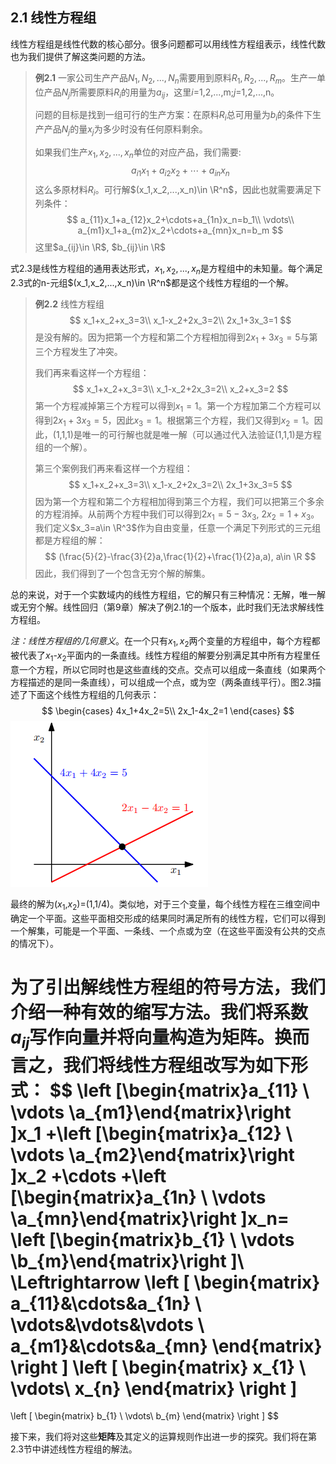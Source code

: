 
## 2.1 线性方程组
线性方程组是线性代数的核心部分。很多问题都可以用线性方程组表示，线性代数也为我们提供了解这类问题的方法。
> **例2.1**
> 一家公司生产产品$N_1,N_2,...,N_n$需要用到原料$R_1,R_2,...,R_m$。生产一单位产品$N_j$所需要原料$R_i$的用量为$a_{ij}$，这里$i$=1,2,...,m;$j$=1,2,...,n。
>
> 问题的目标是找到一组可行的生产方案：在原料$R_i$总可用量为$b_i$的条件下生产产品$N_j$的量$x_j$为多少时没有任何原料剩余。
>
> 如果我们生产$x_1,x_2,...,x_n$单位的对应产品，我们需要:
> $$
> a_{i1}x_1+a_{i2}x_2+\cdots+a_{in}x_n
> $$
> 这么多原材料$R_i$。可行解$(x_1,x_2,...,x_n)\in \R^n$，因此也就需要满足下列条件：
> $$
> a_{11}x_1+a_{12}x_2+\cdots+a_{1n}x_n=b_1\\
> \vdots\\
> a_{m1}x_1+a_{m2}x_2+\cdots+a_{mn}x_n=b_m
> $$
> 这里$a_{ij}\in \R$, $b_{ij}\in \R$

式2.3是线性方程组的通用表达形式，$x_1,x_2,...,x_n$是方程组中的未知量。每个满足2.3式的n-元组$(x_1,x_2,...,x_n)\in \R^n$都是这个线性方程组的一个解。

> **例2.2**
> 线性方程组
> $$
> x_1+x_2+x_3=3\\
> x_1-x_2+2x_3=2\\
> 2x_1+3x_3=1
> $$
> 是没有解的。因为把第一个方程和第二个方程相加得到$2x_1+3x_3=5$与第三个方程发生了冲突。
>
> 我们再来看这样一个方程组：
> $$
> x_1+x_2+x_3=3\\
> x_1-x_2+2x_3=2\\
> x_2+x_3=2
> $$
> 第一个方程减掉第三个方程可以得到$x_1=1$。第一个方程加第二个方程可以得到$2x_1+3x_3=5$，因此$x_3=1$。根据第三个方程，我们又得到$x_2=1$。因此，(1,1,1)是唯一的可行解也就是唯一解（可以通过代入法验证(1,1,1)是方程组的一个解）。
> 
> 第三个案例我们再来看这样一个方程组：
> $$
> x_1+x_2+x_3=3\\
> x_1-x_2+2x_3=2\\
> 2x_1+3x_3=5
> $$
> 因为第一个方程和第二个方程相加得到第三个方程，我们可以把第三个多余的方程消掉。从前两个方程中我们可以得到$2x_1=5-3x_3$, $2x_2=1+x_3$。我们定义$x_3=a\in \R^3$作为自由变量，任意一个满足下列形式的三元组都是方程组的解：
> $$
> (\frac{5}{2}-\frac{3}{2}a,\frac{1}{2}+\frac{1}{2}a,a), a\in \R
> $$
> 因此，我们得到了一个包含无穷个解的解集。

总的来说，对于一个实数域内的线性方程组，它的解只有三种情况：无解，唯一解或无穷个解。线性回归（第9章）解决了例2.1的一个版本，此时我们无法求解线性方程组。

*注：线性方程组的几何意义*。在一个只有$x_1,x_2$两个变量的方程组中，每个方程都被代表了$x_1$-$x_2$平面内的一条直线。线性方程组的解要分别满足其中所有方程里任意一个方程，所以它同时也是这些直线的交点。交点可以组成一条直线（如果两个方程描述的是同一条直线），可以组成一个点，或为空（两条直线平行）。图2.3描述了下面这个线性方程组的几何表示：
$$
\begin{cases}
4x_1+4x_2=5\\
2x_1-4x_2=1
\end{cases}
$$
![图2.3 两个变量线性方程组的解空间在几何意义上表示为两条线的交点。每个线性方程都代表一条直线](../attachments/2-3.png)

最终的解为($x_1$,$x_2$)=(1,1/4)。类似地，对于三个变量，每个线性方程在三维空间中确定一个平面。这些平面相交形成的结果同时满足所有的线性方程，它们可以得到一个解集，可能是一个平面、一条线、一个点或为空（在这些平面没有公共的交点的情况下）。

为了引出解线性方程组的符号方法，我们介绍一种有效的缩写方法。我们将系数$a_{ij}$写作向量并将向量构造为矩阵。换而言之，我们将线性方程组改写为如下形式：
$$
\left [\begin{matrix}a_{11} \\ \vdots \\a_{m1}\end{matrix}\right ]x_1
+\left [\begin{matrix}a_{12} \\ \vdots \\a_{m2}\end{matrix}\right ]x_2
+\cdots
+\left [\begin{matrix}a_{1n} \\ \vdots \\a_{mn}\end{matrix}\right ]x_n=
\left [\begin{matrix}b_{1} \\ \vdots \\b_{m}\end{matrix}\right ]\\
\Leftrightarrow
\left [
    \begin{matrix}
    a_{11}&\cdots&a_{1n} \\ 
    \vdots&\vdots&\vdots \\
    a_{m1}&\cdots&a_{mn}
    \end{matrix}
\right ]
\left [
    \begin{matrix}
    x_{1} \\ 
    \vdots\\
    x_{n}
    \end{matrix}
\right ]
=
\left [
    \begin{matrix}
    b_{1} \\ 
    \vdots\\
    b_{m}
    \end{matrix}
\right ]
$$

接下来，我们将对这些**矩阵**及其定义的运算规则作出进一步的探究。我们将在第2.3节中讲述线性方程组的解法。
